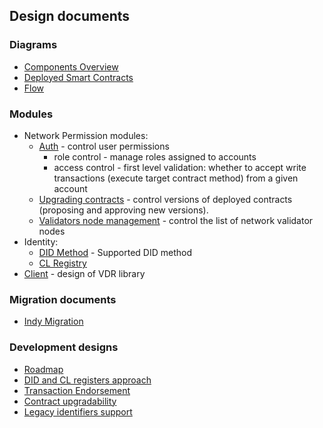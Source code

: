 ## Design documents

### Diagrams

- [Components Overview](./design/conmponents.png)
- [Deployed Smart Contracts](./design/contracts.png)
- [Flow](./design/flow.png)

### Modules

- Network Permission modules:
  - [Auth](design/auth.md) - control user permissions
    - role control - manage roles assigned to accounts  
    - access control - first level validation: whether to accept write transactions (execute target contract method) from a given account
  - [Upgrading contracts](design/upgradability.md) - control versions of deployed contracts (proposing and approving new versions).
  - [Validators node management](design/network.md) - control the list of network validator nodes
- Identity: 
  - [DID Method](design/did-method.md) - Supported DID method
  - [CL Registry](design/cl-registry.md)
- [Client](design/vdr.md) - design of VDR library
 
### Migration documents

- [Indy Migration](migration/migration.md)

### Development designs

- [Roadmap](./roadmap.md)
- [DID and CL registers approach](./design/registry.md)
- [Transaction Endorsement](./design/endorsement.md)
- [Contract upgradability](./design/upgradability.md)
- [Legacy identifiers support](./design/legacy-identifiers-support.md)
